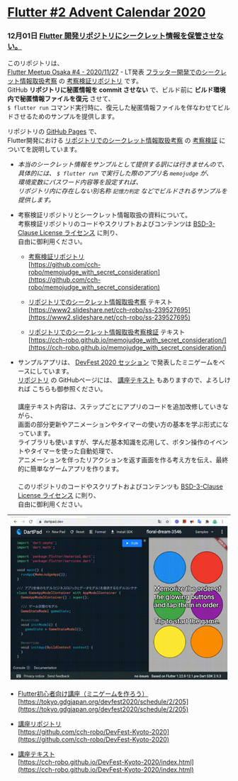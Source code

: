 # [**Flutter #2 Advent Calendar 2020**](https://qiita.com/advent-calendar/2020/flutter-2)

### 12月01日 [Flutter 開発リポジトリにシークレット情報を保管させない。](https://cch-robo.github.io/memojudge_with_secret_consideration/index.html)

このリポジトリは、  
[Flutter Meetup Osaka #4 - 2020/11/27](https://flutter-jp.connpass.com/event/192795/) - LT発表 [フラッター開発でのシークレット情報取扱考察](https://www2.slideshare.net/cch-robo/ss-239527695) の [考察検証リポジトリ](https://github.com/cch-robo/memojudge_with_secret_consideration) です。  
GitHub **リポジトリに秘匿情報を commit させない** で、ビルド前に **ビルド環境内で秘匿情報ファイルを復元** させて、  
`$ flutter run` コマンド実行時に、復元した秘匿情報ファイルを伴なわせてビルドさせるためのサンプルを提供します。  

リポジトリの [GitHub Pages](https://docs.github.com/ja/free-pro-team@latest/github/working-with-github-pages/about-github-pages) で、  
Flutter開発における [リポジトリでのシークレット情報取扱考察](https://www2.slideshare.net/cch-robo/ss-239527695) の [考察検証](https://github.com/cch-robo/memojudge_with_secret_consideration) についてを説明しています。  

- *本当のシークレット情報をサンプルとして提供する訳には行きませんので、*  
*具体的には、 `$ flutter run` で実行した際のアプリ名 `memojudge` が、*  
*環境変数にパスワード内容等を設定すれば、*  
*リポジトリ内に存在しない別名称 `記憶力判定` などでビルドされるサンプルを提供します。*


- 考察検証リポジトリとシークレット情報取扱の資料について。  
考察検証リポジトリのコードやスクリプトおよびコンテンツは [BSD-3-Clause License ライセンス](https://github.com/cch-robo/memojudge_with_secret_consideration/blob/master/LICENSE) に則り、  
自由に御利用ください。  

  - [考察検証リポジトリ](https://github.com/cch-robo/memojudge_with_secret_consideration)  
  [https://github.com/cch-robo/memojudge_with_secret_consideration](https://github.com/cch-robo/memojudge_with_secret_consideration)

  - [リポジトリでのシークレット情報取扱考察](https://www2.slideshare.net/cch-robo/ss-239527695) テキスト  
  [https://www2.slideshare.net/cch-robo/ss-239527695](https://www2.slideshare.net/cch-robo/ss-239527695)

  - [リポジトリでのシークレット情報取扱考察検証](https://cch-robo.github.io/memojudge_with_secret_consideration/) テキスト  
  [https://cch-robo.github.io/memojudge_with_secret_consideration/](https://cch-robo.github.io/memojudge_with_secret_consideration/)


- サンプルアプリは、 [DevFest 2020 セッション](https://tokyo.gdgjapan.org/devfest2020/schedule/2/205) で発表したミニゲームをベースにしています。  
[リポジトリ](https://github.com/cch-robo/DevFest-Kyoto-2020) の GitHubページには、 [講座テキスト](https://cch-robo.github.io/DevFest-Kyoto-2020/index.html) もありますので、よろしければ こちらも御参照ください。  
　  
講座テキスト内容は、ステップごとにアプリのコードを追加改修していきながら、  
画面の部分更新やアニメーションやタイマーの使い方の基本を学ぶ形式になっています。  
ライブラリも使いますが、学んだ基本知識を応用して、ボタン操作のイベントやタイマーを使った自動処理で、  
アニメーションを伴ったリアクションを返す画面を作る考え方を伝え、最終的に簡単なゲームアプリを作ります。  
　  
このリポジトリのコードやスクリプトおよびコンテンツも [BSD-3-Clause License ライセンス](https://github.com/cch-robo/memojudge_with_secret_consideration/blob/master/LICENSE) に則り、  
自由に御利用ください。  

|![ミニゲーム・デモ](docs/images/minigame-demo.gif)|
|------------|

  - [Flutter初心者向け講座（ミニゲームを作ろう）](https://tokyo.gdgjapan.org/devfest2020/schedule/2/205)  
  [https://tokyo.gdgjapan.org/devfest2020/schedule/2/205](https://tokyo.gdgjapan.org/devfest2020/schedule/2/205)

  - [講座リポジトリ](https://github.com/cch-robo/DevFest-Kyoto-2020)  
  [https://github.com/cch-robo/DevFest-Kyoto-2020](https://github.com/cch-robo/DevFest-Kyoto-2020)

  - [講座テキスト](https://cch-robo.github.io/DevFest-Kyoto-2020/index.html)  
  [https://cch-robo.github.io/DevFest-Kyoto-2020/index.html](https://cch-robo.github.io/DevFest-Kyoto-2020/index.html)

